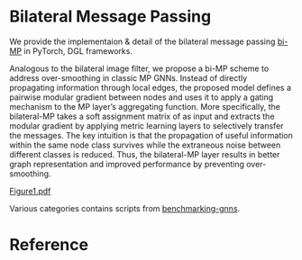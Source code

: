 # Bilateral Message Passing

We provide the implementaion & detail of the bilateral message passing [bi-MP]() in PyTorch, DGL frameworks. 

Analogous to the bilateral image filter, we propose a bi-MP scheme to address over-smoothing in classic MP GNNs. Instead of directly propagating information through local edges, the proposed model defines a pairwise modular gradient between nodes and uses it to apply a gating mechanism to the MP layer’s aggregating function. More specifically, the bilateral-MP takes a soft assignment matrix of as input and extracts the modular gradient by applying metric learning layers to selectively transfer the messages. The key intuition is that the propagation of useful information within the same node class survives while the extraneous noise between different classes is reduced. Thus, the bilateral-MP layer results in better graph representation and improved performance by preventing over-smoothing.

[Figure1.pdf](https://github.com/hookhy/bi-MP/files/8022287/Figure1.pdf)

Various categories contains scripts from [benchmarking-gnns](https://github.com/graphdeeplearning/benchmarking-gnns).

# Reference




